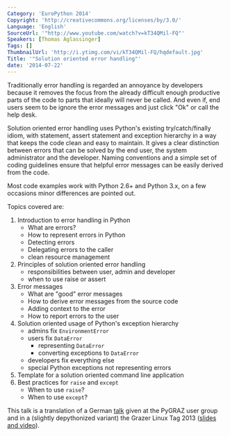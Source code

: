 ```yaml
---
Category: 'EuroPython 2014'
Copyright: 'http://creativecommons.org/licenses/by/3.0/'
Language: 'English'
SourceUrl: '"http://www.youtube.com/watch?v=kT34QMil-FQ"'
Speakers: [Thomas Aglassinger]
Tags: []
ThumbnailUrl: 'http://i.ytimg.com/vi/kT34QMil-FQ/hqdefault.jpg'
Title: '"Solution oriented error handling"'
date: '2014-07-22'
---
```

Traditionally error handling is regarded an annoyance by developers because it removes the focus from the already difficult enough productive parts of the code to parts that ideally will never be called. And even if, end users seem to be ignore the error messages and just click "Ok" or call the help desk.

Solution oriented error handling uses Python's existing try/catch/finally idiom, with statement, assert statement and exception hierarchy in a way that keeps the code clean and easy to maintain. It gives a clear distinction between errors that can be solved by the end user, the system administrator and the developer. Naming conventions and a simple set of coding guidelines ensure that helpful error messages can be easily derived from the code.

Most code examples work with Python 2.6+ and Python 3.x, on a few occasions minor differences are pointed out.

Topics covered are:

1. Introduction to error handling in Python
    - What are errors?
    - How to represent errors in Python
    - Detecting errors
    - Delegating errors to the caller
    - clean resource management
2. Principles of solution oriented error handling
    - responsibilities between user, admin and developer
    - when to use raise or assert
3. Error messages
    - What are "good" error messages
    - How to derive error messages from the source code
    - Adding context to the error
    - How to report errors to the user
4. Solution oriented usage of Python's exception hierarchy
    - admins fix `EnvironmentError`
    - users fix `DataError`
        - representing `DataError`
        - converting exceptions to `DataError`
    - developers fix everything else
    - special Python exceptions not representing errors
5. Template for a solution oriented command line application
6. Best practices for `raise` and `except`
    - When to use `raise`?
    - When to use `except`?

This talk is a translation of a German [talk](https://github.com/roskakori/talks/tree/master/pygraz/errorhandling) given at the PyGRAZ user group and in a (slightly depythonized variant) the Grazer Linux Tag 2013 ([slides and video](http://glt13-programm.linuxtage.at/events/198.de.html)).